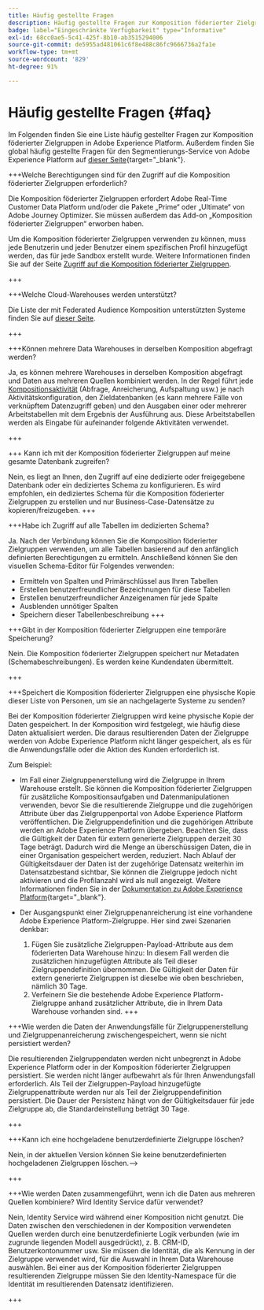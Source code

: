 ```yaml
---
title: Häufig gestellte Fragen
description: Häufig gestellte Fragen zur Komposition föderierter Zielgruppen in Adobe Experience Platform
badge: label="Eingeschränkte Verfügbarkeit" type="Informative"
exl-id: 68cc0ae5-5c41-425f-8b10-ab3515294006
source-git-commit: de5955ad481061c6f8e488c86fc9666736a2fa1e
workflow-type: tm+mt
source-wordcount: '829'
ht-degree: 91%

---
```


# Häufig gestellte Fragen {#faq}

Im Folgenden finden Sie eine Liste häufig gestellter Fragen zur Komposition föderierter Zielgruppen in Adobe Experience Platform. Außerdem finden Sie global häufig gestellte Fragen für den Segmentierungs-Service von Adobe Experience Platform auf [dieser Seite](https://experienceleague.adobe.com/de/docs/experience-platform/segmentation/faq){target="_blank"}.


+++Welche Berechtigungen sind für den Zugriff auf die Komposition föderierter Zielgruppen erforderlich?

Die Komposition föderierter Zielgruppen erfordert Adobe Real-Time Customer Data Platform und/oder die Pakete „Prime“ oder „Ultimate“ von Adobe Journey Optimizer. Sie müssen außerdem das Add-on „Komposition föderierter Zielgruppen“ erworben haben.

Um die Komposition föderierter Zielgruppen verwenden zu können, muss jede Benutzerin und jeder Benutzer einem spezifischen Profil hinzugefügt werden, das für jede Sandbox erstellt wurde. Weitere Informationen finden Sie auf der Seite [Zugriff auf die Komposition föderierter Zielgruppen](access-prerequisites.md).

+++

+++Welche Cloud-Warehouses werden unterstützt?

Die Liste der mit Federated Audience Komposition unterstützten Systeme finden Sie auf [dieser Seite](../start/access-prerequisites.md#supported-systems).

+++


+++Können mehrere Data Warehouses in derselben Komposition abgefragt werden?

Ja, es können mehrere Warehouses in derselben Komposition abgefragt und Daten aus mehreren Quellen kombiniert werden. In der Regel führt jede [Kompositionsaktivität](../compositions/orchestrate-activities.md) (Abfrage, Anreicherung, Aufspaltung usw.) je nach Aktivitätskonfiguration, den Zieldatenbanken (es kann mehrere Fälle von verknüpftem Datenzugriff geben) und den Ausgaben einer oder mehrerer Arbeitstabellen mit dem Ergebnis der Ausführung aus. Diese Arbeitstabellen werden als Eingabe für aufeinander folgende Aktivitäten verwendet.

+++

+++ Kann ich mit der Komposition föderierter Zielgruppen auf meine gesamte Datenbank zugreifen?

Nein, es liegt an Ihnen, den Zugriff auf eine dedizierte oder freigegebene Datenbank oder ein dediziertes Schema zu konfigurieren. Es wird empfohlen, ein dediziertes Schema für die Komposition föderierter Zielgruppen zu erstellen und nur Business-Case-Datensätze zu kopieren/freizugeben.
+++

+++Habe ich Zugriff auf alle Tabellen im dedizierten Schema?

Ja. Nach der Verbindung können Sie die Komposition föderierter Zielgruppen verwenden, um alle Tabellen basierend auf den anfänglich definierten Berechtigungen zu ermitteln. Anschließend können Sie den visuellen Schema-Editor für Folgendes verwenden:

* Ermitteln von Spalten und Primärschlüssel aus Ihren Tabellen
* Erstellen benutzerfreundlicher Bezeichnungen für diese Tabellen
* Erstellen benutzerfreundlicher Anzeigenamen für jede Spalte
* Ausblenden unnötiger Spalten
* Speichern dieser Tabellenbeschreibung
+++

+++Gibt in der Komposition föderierter Zielgruppen eine temporäre Speicherung?

Nein. Die Komposition föderierter Zielgruppen speichert nur Metadaten (Schemabeschreibungen). Es werden keine Kundendaten übermittelt. <!--The Audience export flow is done directly from Adobe Experience Platform Audience Portal (via [Destination](../connections/destinations.md)) to the customer database. The creation and update flow is done directly from your data warehouse database to Adobe Experience Platform Audience Portal.-->

+++

+++Speichert die Komposition föderierter Zielgruppen eine physische Kopie dieser Liste von Personen, um sie an nachgelagerte Systeme zu senden?

Bei der Komposition föderierter Zielgruppen wird keine physische Kopie der Daten gespeichert. In der Komposition wird festgelegt, wie häufig diese Daten aktualisiert werden. Die daraus resultierenden Daten der Zielgruppe werden von Adobe Experience Platform nicht länger gespeichert, als es für die Anwendungsfälle oder die Aktion des Kunden erforderlich ist.

Zum Beispiel:

* Im Fall einer Zielgruppenerstellung wird die Zielgruppe in Ihrem Warehouse erstellt. Sie können die Komposition föderierter Zielgruppen für zusätzliche Kompositionsaufgaben und Datenmanipulationen verwenden, bevor Sie die resultierende Zielgruppe und die zugehörigen Attribute über das Zielgruppenportal von Adobe Experience Platform veröffentlichen. Die Zielgruppendefinition und die zugehörigen Attribute werden an Adobe Experience Platform übergeben.
Beachten Sie, dass die Gültigkeit der Daten für extern generierte Zielgruppen derzeit 30 Tage beträgt. Dadurch wird die Menge an überschüssigen Daten, die in einer Organisation gespeichert werden, reduziert. Nach Ablauf der Gültigkeitsdauer der Daten ist der zugehörige Datensatz weiterhin im Datensatzbestand sichtbar, Sie können die Zielgruppe jedoch nicht aktivieren und die Profilanzahl wird als null angezeigt. Weitere Informationen finden Sie in der [Dokumentation zu Adobe Experience Platform](https://experienceleague.adobe.com/de/docs/experience-platform/segmentation/faq#how-long-do-externally-generated-audiences-last-for){target="_blank"}.

* Der Ausgangspunkt einer Zielgruppenanreicherung ist eine vorhandene Adobe Experience Platform-Zielgruppe. Hier sind zwei Szenarien denkbar:
   1. Fügen Sie zusätzliche Zielgruppen-Payload-Attribute aus dem föderierten Data Warehouse hinzu: In diesem Fall werden die zusätzlichen hinzugefügten Attribute als Teil dieser Zielgruppendefinition übernommen. Die Gültigkeit der Daten für extern generierte Zielgruppen ist dieselbe wie oben beschrieben, nämlich 30 Tage.
   1. Verfeinern Sie die bestehende Adobe Experience Platform-Zielgruppe anhand zusätzlicher Attribute, die in Ihrem Data Warehouse vorhanden sind. <!--For example, you have an audience of customers who have shown interest in a particular product on the website for the last two months. You now want to take this audience and further segment it using Federated Audience Composition to only include customers who have a high credit score. The credit score is deemed sensitive and individual credit score data points are not copied over from the data warehouse.-->
+++

+++Wie werden die Daten der Anwendungsfälle für Zielgruppenerstellung und Zielgruppenanreicherung zwischengespeichert, wenn sie nicht persistiert werden?

Die resultierenden Zielgruppendaten werden nicht unbegrenzt in Adobe Experience Platform oder in der Komposition föderierter Zielgruppen persistiert. Sie werden nicht länger aufbewahrt als für Ihren Anwendungsfall erforderlich. Als Teil der Zielgruppen-Payload hinzugefügte Zielgruppenattribute werden nur als Teil der Zielgruppendefinition persistiert. Die Dauer der Persistenz hängt von der Gültigkeitsdauer für jede Zielgruppe ab, die Standardeinstellung beträgt 30 Tage.

+++

+++Kann ich eine hochgeladene benutzerdefinierte Zielgruppe löschen?

Nein, in der aktuellen Version können Sie keine benutzerdefinierten hochgeladenen Zielgruppen löschen.-->

+++

+++Wie werden Daten zusammengeführt, wenn ich die Daten aus mehreren Quellen kombiniere? Wird Identity Service dafür verwendet?

Nein, Identity Service wird während einer Komposition nicht genutzt. Die Daten zwischen den verschiedenen in der Komposition verwendeten Quellen werden durch eine benutzerdefinierte Logik verbunden (wie im zugrunde liegenden Modell ausgedrückt), z. B. CRM-ID, Benutzerkontonummer usw. Sie müssen die Identität, die als Kennung in der Zielgruppe verwendet wird, für die Auswahl in Ihrem Data Warehouse auswählen. Bei einer aus der Komposition föderierter Zielgruppen resultierenden Zielgruppe müssen Sie den Identity-Namespace für die Identität im resultierenden Datensatz identifizieren.

+++
